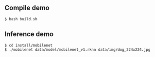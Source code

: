 ## Compile demo

```sh
$ bash build.sh
```

## Inference demo

```sh
$ cd install/mobilenet
$ ./mobilenet data/model/mobilenet_v1.rknn data/img/dog_224x224.jpg
```